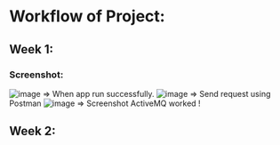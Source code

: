 # Workflow of Project: 
## Week 1:
### Screenshot: 
![image](https://user-images.githubusercontent.com/87386590/187121140-bf575cc3-1760-4fbd-b335-73a8e09434a4.png)
=> When app run successfully.
![image](https://user-images.githubusercontent.com/87386590/187121196-e92120cf-a463-4f2b-b8d0-6a760526b8d3.png)
=> Send request using Postman
![image](https://user-images.githubusercontent.com/87386590/187121241-247387a0-e82f-49d9-be51-725be4b6e455.png)
=> Screenshot ActiveMQ worked !

## Week 2:
